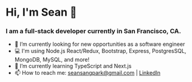 # Hi, I'm Sean 👋

### I am a full-stack developer currently in San Francisco, CA.

- 🔭 I’m currently looking for new opportunities as a software engineer
- 💻 I'm using Node.js React/Redux, Bootstrap, Express, PostgresSQL, MongoDB, MySQL, and more!
- 🌱 I’m currently learning TypeScript and Next.js
- 📫 How to reach me: seansangpark@gmail.com | [LinkedIn](https://www.linkedin.com/in/seansangpark/)





<!--
**seansangpark/seansangpark** is a ✨ _special_ ✨ repository because its `README.md` (this file) appears on your GitHub profile.

Here are some ideas to get you started:

- 🔭 I’m currently working on ...
- 🌱 I’m currently learning ...
- 👯 I’m looking to collaborate on ...
- 🤔 I’m looking for help with ...
- 💬 Ask me about ...
- 📫 How to reach me: ...
- 😄 Pronouns: ...
- ⚡ Fun fact: ...
-->

